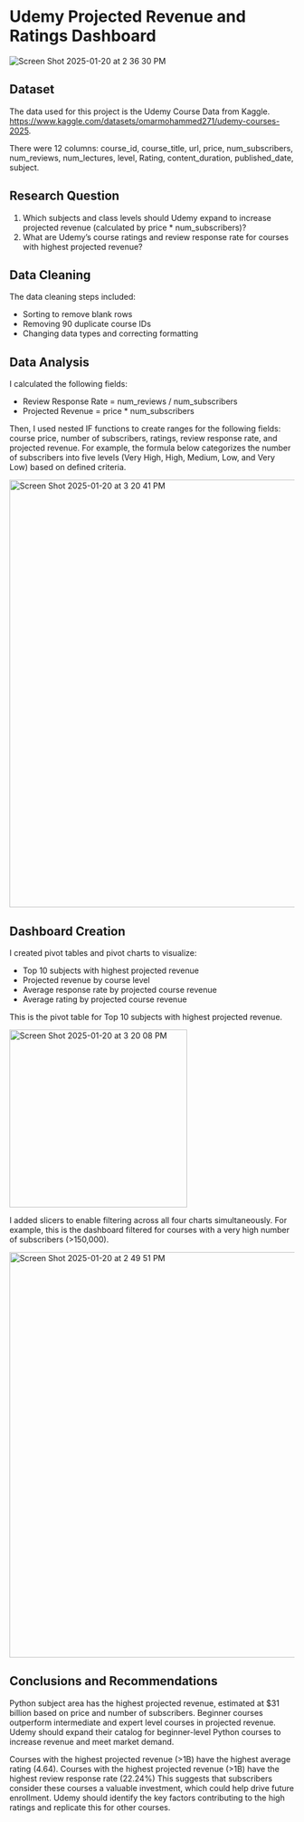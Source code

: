 # Udemy Projected Revenue and Ratings Dashboard

![Screen Shot 2025-01-20 at 2 36 30 PM](https://github.com/user-attachments/assets/49ea81ae-a4aa-4a1f-95be-ad93e62938f2)

## Dataset 

The data used for this project is the Udemy Course Data from Kaggle. https://www.kaggle.com/datasets/omarmohammed271/udemy-courses-2025. 

There were 12 columns: course_id, course_title, url, price, num_subscribers, num_reviews, num_lectures, level, Rating, content_duration, published_date, subject. 

## Research Question 
 
1. Which subjects and class levels should Udemy expand to increase projected revenue (calculated by price * num_subscribers)? 
2. What are Udemy’s course ratings and review response rate for courses with highest projected revenue? 

## Data Cleaning 
 
The data cleaning steps included: 
* Sorting to remove blank rows 
* Removing 90 duplicate course IDs
* Changing data types and correcting formatting

## Data Analysis 

I calculated the following fields: 
 * Review Response Rate = num_reviews / num_subscribers
* Projected Revenue = price * num_subscribers 

Then, I used nested IF functions to create ranges for the following fields: course price, number of subscribers, ratings, review response rate, and projected revenue. For example, the formula below categorizes the number of subscribers into five levels (Very High, High, Medium, Low, and Very Low) based on defined criteria. 

<img width="755" alt="Screen Shot 2025-01-20 at 3 20 41 PM" src="https://github.com/user-attachments/assets/1704db87-ce31-4266-a4f2-6df75de44cc9" />

## Dashboard Creation

I created pivot tables and pivot charts to visualize:
* Top 10 subjects with highest projected revenue 
* Projected revenue by course level
* Average response rate by projected course revenue
* Average rating by projected course revenue 

This is the pivot table for Top 10 subjects with highest projected revenue. 

<img width="314" alt="Screen Shot 2025-01-20 at 3 20 08 PM" src="https://github.com/user-attachments/assets/0013f87d-f5e4-4cdd-a05a-f7802dc9833b" />


I added slicers to enable filtering across all four charts simultaneously. For example, this is the dashboard filtered for courses with a very high number of subscribers (>150,000). 

<img width="716" alt="Screen Shot 2025-01-20 at 2 49 51 PM" src="https://github.com/user-attachments/assets/27080020-d336-476c-a606-4e292657c4d6" />


## Conclusions and Recommendations 

Python subject area has the highest projected revenue, estimated at $31 billion based on price and number of subscribers. Beginner courses outperform intermediate and expert level courses in projected revenue. Udemy should expand their catalog for beginner-level Python courses to increase revenue and meet market demand. 

Courses with the highest projected revenue (>1B) have the highest average rating (4.64). Courses with the highest projected revenue (>1B) have the highest review response rate (22.24%) This suggests that subscribers consider these courses a valuable investment, which could help drive future enrollment. Udemy should identify the key factors contributing to the high ratings and replicate this for other courses.


